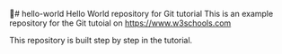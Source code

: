 # hello-world
Hello World repository for Git tutorial
This is an example repository for the Git tutoial on https://www.w3schools.com

This repository is built step by step in the tutorial.
